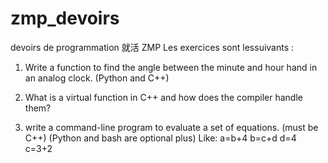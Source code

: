 # zmp_devoirs
devoirs de programmation 就活 ZMP
Les exercices sont lessuivants :
1. Write a function to find the angle between the minute and hour hand in an analog clock. (Python and C++)

2. What is a virtual function in C++ and how does the compiler handle them?

3. write a command-line program to evaluate a set of equations. (must be C++) (Python and bash are optional plus)
    Like:
    a=b+4
    b=c+d
    d=4
    c=3+2
